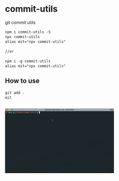 # commit-utils
git commit utils

```
npm i commit-utils -S
npx commit-utils
alias mit="npx commit-utils"

//or

npm i -g commit-utils
alias mit="npx commit-utils"

```


## How to use

``` 
git add .
mit
```

![](./demo.gif)
